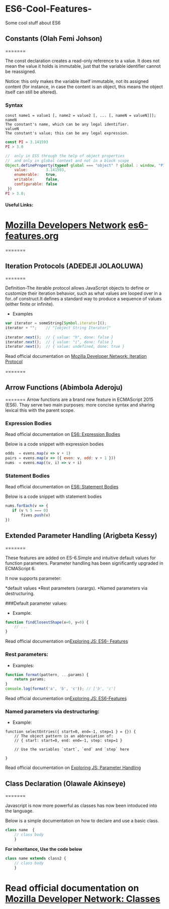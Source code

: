 # ES6-Cool-Features-
Some cool stuff about ES6

## Constants (Olah Femi Johson)
=======

The const declaration creates a read-only reference to a value.
It does not mean the value it holds is immutable, just that the variable identifier cannot be reassigned.

Notice: this only makes the variable itself immutable, not its assigned content
(for instance, in case the content is an object, this means the object itself can still be altered).


### Syntax

	const name1 = value1 [, name2 = value2 [, ... [, nameN = valueN]]];
	nameN
	The constant's name, which can be any legal identifier.
	valueN
	The constant's value; this can be any legal expression.



```js
const PI = 3.141593
PI > 3.0 
```

```js
//  only in ES5 through the help of object properties
//  and only in global context and not in a block scope
Object.defineProperty(typeof global === "object" ? global : window, "PI", {
	value:        3.141593,
	enumerable:   true,
	writable:     false,
	configurable: false
 })
PI > 3.0;
```
	
#### Useful Links:
[Mozilla Developers Network](https://developer.mozilla.org/en/docs/Web/JavaScript/Reference/Statements/const)
[es6-features.org](http://es6-features.org/#Constants)
=======

=======


## Iteration Protocols (ADEDEJI JOLAOLUWA)
=======

Definition-The iterable protocol allows JavaScript objects to define or customize their iteration behavior, such as what values are looped over in a for..of construct.It defines a standard way to produce a sequence of values (either finite or infinite).

* Examples

```js
var iterator = someString[Symbol.iterator]();
iterator + "";    // "[object String Iterator]"
 
iterator.next();  // { value: "h", done: false }
iterator.next();  // { value: "i", done: false }
iterator.next();  // { value: undefined, done: true }

```

Read official documentation on [Mozilla Developer Network: Iteration Protocol](https://developer.mozilla.org/en/docs/Web/JavaScript/Reference/Iteration_protocols)

=======

## Arrow Functions (Abimbola Aderoju)
=======
Arrow functions are a brand new feature in ECMAScript 2015 (ES6). Thay serve two main purposes: more concise syntax and sharing lexical this with the parent scope.


### Expression Bodies 
Read official documentation on [ES6: Expression Bodies](http://es6-features.org/#ExpressionBodies)

Below is a code snippet with expression bodies


```js
odds  = evens.map(v => v + 1)
pairs = evens.map(v => ({ even: v, odd: v + 1 }))
nums  = evens.map((v, i) => v + i)

```

### Statement Bodies
Read official documentation on [ES6: Statement Bodies](http://es6-features.org/#StatementBodies)

Below is a code snippet with statement bodies



```js
nums.forEach(v => {
   if (v % 5 === 0)
       fives.push(v)
})

```

## Extended Parameter Handling (Arigbeta Kessy)
=======

These features are added on ES-6.Simple and intuitive default values for function parameters. Parameter handling has been significantly upgraded in ECMAScript 6.

It now supports parameter:

*default values
*Rest parameters (varargs).
*Named parameters via destructuring.

###Default parameter values:

* Example.

```js
function findClosestShape(x=0, y=0) {
    // ...
}
```
Read official documentation on[Exploring JS: ES6- Features](http://es6-features.org/#DefaultParameterValues)


### Rest parameters:
* Examples:

```js
function format(pattern, ...params) {
    return params;
}
console.log(format('a', 'b', 'c')); // ['b', 'c']
```
Read official documentation on[Exploring JS: ES6-Features](http://es6-features.org/#RestParameter)

### Named parameters via destructuring:
* Example:

```
function selectEntries({ start=0, end=-1, step=1 } = {}) {
    // The object pattern is an abbreviation of:
    // { start: start=0, end: end=-1, step: step=1 }

    // Use the variables `start`, `end` and `step` here
    
}
```
Read official documentation on [Exploring JS: Parameter Handling](http://exploringjs.com/es6/ch_parameter-handling.html)



## Class Declaration (Olawale Akinseye)
=======

Javascript is now more powerful as classes has now been intoduced into the language.

Below is a simple documentation on how to declare and use a basic class.


```js
class name  {
  	// class body
	}

```

**For inheritance, Use the code below**

```js
class name extends class2 {
  	// class body
	}
```


Read official documentation on [Mozilla Developer Network: Classes](https://developer.mozilla.org/en-US/docs/Web/JavaScript/Reference/Statements/class)
=======